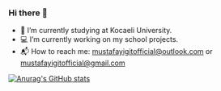 ### Hi there 👋

- :book: I’m currently studying at Kocaeli University.
- :computer: I’m currently working on my school projects.
- :mailbox_with_mail: How to reach me: mustafayigitofficial@outlook.com or  mustafayigitofficial@gmail.com


[![Anurag's GitHub stats](https://github-readme-stats.vercel.app/api?username=mustafayigit34)](https://github.com/mustafayigit34/github-readme-stats)
